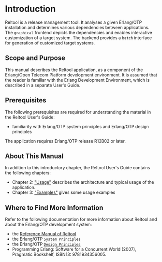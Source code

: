 <!--
%CopyrightBegin%

SPDX-License-Identifier: Apache-2.0

Copyright Ericsson AB 2023-2024. All Rights Reserved.

Licensed under the Apache License, Version 2.0 (the "License");
you may not use this file except in compliance with the License.
You may obtain a copy of the License at

    http://www.apache.org/licenses/LICENSE-2.0

Unless required by applicable law or agreed to in writing, software
distributed under the License is distributed on an "AS IS" BASIS,
WITHOUT WARRANTIES OR CONDITIONS OF ANY KIND, either express or implied.
See the License for the specific language governing permissions and
limitations under the License.

%CopyrightEnd%
-->
# Introduction

Reltool is a release management tool. It analyses a given Erlang/OTP
installation and determines various dependencies between applications. The
`graphical` frontend depicts the dependencies and enables interactive
customization of a target system. The backend provides a `batch` interface for
generation of customized target systems.

## Scope and Purpose

This manual describes the Reltool application, as a component of the Erlang/Open
Telecom Platform development environment. It is assumed that the reader is
familiar with the Erlang Development Environment, which is described in a
separate User's Guide.

## Prerequisites

The following prerequisites are required for understanding the material in the
Reltool User's Guide:

- familiarity with Erlang/OTP system principles and Erlang/OTP design principles

The application requires Erlang/OTP release R13B02 or later.

## About This Manual

In addition to this introductory chapter, the Reltool User's Guide contains the
following chapters:

- Chapter 2: ["Usage"](reltool_usage.md) describes the architecture and typical usage of the
  application.
- Chapter 3: ["Examples"](reltool_examples.md) gives some usage examples

## Where to Find More Information

Refer to the following documentation for more information about Reltool and
about the Erlang/OTP development system:

- the [Reference Manual of Reltool](`m:reltool`)
- the Erlang/OTP [`System Principles`](`e:system:system_principles.md`)
- the Erlang/OTP [`Design Principles`](`e:system:design_principles.md`)
- Programming Erlang: Software for a Concurrent World (2007), Pragmatic
  Bookshelf, ISBN13: 9781934356005.
